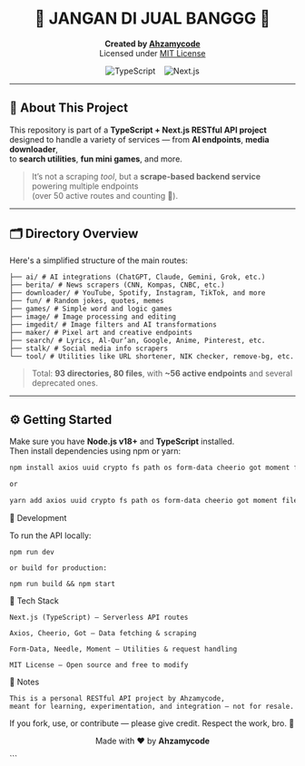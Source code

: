 <h1 align="center">🚫 JANGAN DI JUAL BANGGG 🚫</h1>

<p align="center">
  <strong>Created by <a href="https://github.com/Ahzamycode">Ahzamycode</a></strong><br>
  Licensed under <a href="https://opensource.org/licenses/MIT">MIT License</a>
</p>

<p align="center">
  <img src="[https://cdn.worldvectorlogo.com/logos/typescript.svg](https://camo.githubusercontent.com/6dbef1ca6166bfbfe91c0eebdcf1eae67f3b80dee8bcad760902e0dfc3ac9d06/68747470733a2f2f696d672e736869656c64732e696f2f62616467652f547970655363726970742d3030374143433f7374796c653d666c61742d737175617265266c6f676f3d74797065736372697074266c6f676f436f6c6f723d7768697465)" alt="TypeScript" />
  &nbsp;&nbsp;
  <img src="[https://cdn.worldvectorlogo.com/logos/nextjs-2.svg](https://camo.githubusercontent.com/e2ee142dd05373d92c9c83ba859ff079e63b1ba235bf479185e52e517c7ab558/68747470733a2f2f696d672e736869656c64732e696f2f62616467652f4e6578742e6a732d3030303030303f7374796c653d666c61742d737175617265266c6f676f3d6e657874646f746a73266c6f676f436f6c6f723d7768697465)" alt="Next.js"/>
</p>

---

## 🧩 About This Project

This repository is part of a **TypeScript + Next.js RESTful API project**  
designed to handle a variety of services — from **AI endpoints**, **media downloader**,  
to **search utilities**, **fun mini games**, and more.

> It’s not a scraping *tool*, but a **scrape-based backend service** powering multiple endpoints  
> (over 50 active routes and counting 🚀).

---

## 🗂️ Directory Overview

Here's a simplified structure of the main routes:
```
├── ai/ # AI integrations (ChatGPT, Claude, Gemini, Grok, etc.)
├── berita/ # News scrapers (CNN, Kompas, CNBC, etc.)
├── downloader/ # YouTube, Spotify, Instagram, TikTok, and more
├── fun/ # Random jokes, quotes, memes
├── games/ # Simple word and logic games
├── image/ # Image processing and editing
├── imgedit/ # Image filters and AI transformations
├── maker/ # Pixel art and creative endpoints
├── search/ # Lyrics, Al-Qur’an, Google, Anime, Pinterest, etc.
├── stalk/ # Social media info scrapers
└── tool/ # Utilities like URL shortener, NIK checker, remove-bg, etc.
```

> Total: **93 directories, 80 files**, with **~56 active endpoints** and several deprecated ones.

---

## ⚙️ Getting Started

Make sure you have **Node.js v18+** and **TypeScript** installed.  
Then install dependencies using npm or yarn:

```bash
npm install axios uuid crypto fs path os form-data cheerio got moment file-type needle

or

yarn add axios uuid crypto fs path os form-data cheerio got moment file-type needle
```
🚀 Development

To run the API locally:
```
npm run dev

or build for production:

npm run build && npm start
```
🧠 Tech Stack

    Next.js (TypeScript) – Serverless API routes

    Axios, Cheerio, Got – Data fetching & scraping

    Form-Data, Needle, Moment – Utilities & request handling

    MIT License – Open source and free to modify

💬 Notes

    This is a personal RESTful API project by Ahzamycode,
    meant for learning, experimentation, and integration — not for resale.

If you fork, use, or contribute — please give credit.
Respect the work, bro. 🙏
<p align="center"> Made with ❤️ by <strong>Ahzamycode</strong> <br></p> ```
